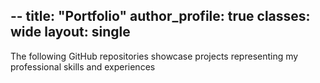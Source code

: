 --
title: "Portfolio"
author_profile: true
classes: wide
layout: single
--

The following GitHub repositories showcase projects representing my professional skills and experiences